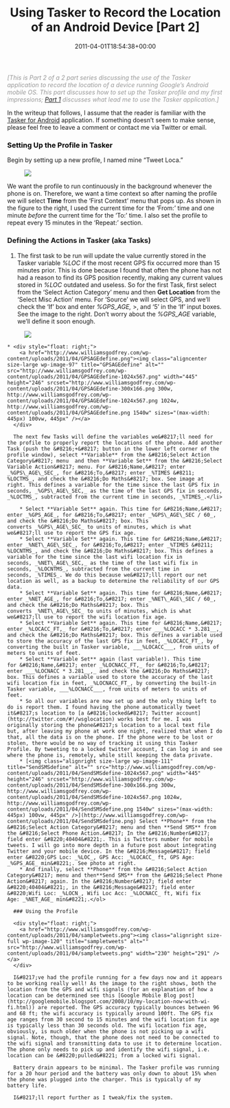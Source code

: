 ﻿---
id: 70
title: 'Using Tasker to Record the Location of an Android Device [Part 2]'
date: 2011-04-01T18:54:38+00:00
layout: post
guid: http://www.williamsgodfrey.com/?p=70
permalink: /using-tasker-to-record-the-location-an-android-device-part-2/
dsq_thread_id:
  - 2021358279
categories:
  - Tasker
tags:
  - Android
  - Droid X
  - GPS
  - Location
  - Stolen Phone
  - Tasker
---

<span style="color: #999999;"><em>[This is Part 2 of a 2 part series discussing the use of the Tasker application to record the location of a device running Google&#8217;s Android mobile OS. This part discusses <em><em>how to set up the Tasker profile </em>and my first impressions</em>; <a href="http://www.williamsgodfrey.com/using-tasker-to-record-the-location-an-android-device-part-1/">Part 1</a> discusses <em>what lead me to use the Tasker application</em>.]</em></span>

In the writeup that follows, I assume that the reader is familiar with the [Tasker for Android](http://tasker.dinglisch.net/) application. If something doesn&#8217;t seem to make sense, please feel free to leave a comment or contact me via Twitter or email.

### <span style="color: #000000;">Setting Up the Profile in Tasker</span>

Begin by setting up a new profile, I named mine &#8220;Tweet Loca.&#8221;

<figure>
  <img src="{{ site.url }}/images/firstcontexttime.png" ></a>
</figure>

We want the profile to run continuously in the background whenever the phone is on. Therefore, we want a time context so after naming the profile we will select **Time** from the &#8216;First Context&#8217; menu that pops up. As shown in the figure to the right, I used the current time for the &#8216;From:&#8217; time and one minute _before_ the current time for the &#8216;To:&#8217; time. I also set the profile to repeat every 15 minutes in the &#8216;Repeat:&#8217; section.</ol> 

### Defining the Actions in Tasker (aka Tasks)

1. The first task to be run will update the value currently stored in the Tasker variable _%LOC_ if the most recent GPS fix occurred more than 15 minutes prior. This is done because I found that often the phone has not had a reason to find its GPS position recently, making any current values stored in _%LOC_ outdated and useless. So for the first Task, first select from the &#8216;Select Action Category&#8217; menu and then **Get Location** from the &#8216;Select Misc Action&#8217; menu. For &#8216;Source&#8217; we will select GPS, and we&#8217;ll check the &#8216;If&#8217; box and enter _%GPS_AGE,_ >, and &#8216;5&#8217; in the &#8216;If&#8217; input boxes. See the image to the right. Don&#8217;t worry about the _%GPS_AGE_ variable, we&#8217;ll define it soon enough.</li> 

<figure>
  <img src="{{ site.url }}/images/firsttasklocation.png" ></a>
</figure>
  
    * <div style="float: right;">
        <a href="http://www.williamsgodfrey.com/wp-content/uploads/2011/04/GPSAGEdefine.png"><img class="aligncenter size-large wp-image-97" title="GPSAGEdefine" alt="" src="http://www.williamsgodfrey.com/wp-content/uploads/2011/04/GPSAGEdefine-1024x567.png" width="445" height="246" srcset="http://www.williamsgodfrey.com/wp-content/uploads/2011/04/GPSAGEdefine-300x166.png 300w, http://www.williamsgodfrey.com/wp-content/uploads/2011/04/GPSAGEdefine-1024x567.png 1024w, http://www.williamsgodfrey.com/wp-content/uploads/2011/04/GPSAGEdefine.png 1540w" sizes="(max-width: 445px) 100vw, 445px" /></a>
      </div>
      
      The next few Tasks will define the variables we&#8217;ll need for the profile to properly report the locations of the phone. Add another Task (push the &#8216;+&#8217; button in the lower left corner of the profile window), select **Variable** from the &#8216;Select Action Category&#8217; menu  and then **Variable Set** from the &#8216;Select Variable Action&#8217; menu. For &#8216;Name,&#8217; enter _%GPS\_AGE\_SEC_, for &#8216;To,&#8217; enter _%TIMES &#8211; %LOCTMS_, and check the &#8216;Do Maths&#8217; box. See image at right. This defines a variable for the time since the last GPS fix in seconds, _%GPS\_AGE\_SEC,_ as the time of the last GPS fix in seconds, _%LOCTMS_, subtracted from the current time in seconds, _%TIMES_.</li> 
      
        * Select **Variable Set** again. This time for &#8216;Name,&#8217; enter _%GPS_AGE_, for &#8216;To,&#8217; enter _%GPS\_AGE\_SEC / 60_, and check the &#8216;Do Maths&#8217; box. This converts _%GPS\_AGE\_SEC_ to units of minutes, which is what we&#8217;ll use to report the GPS fix age.
        * Select **Variable Set** again. This time for &#8216;Name,&#8217; enter _%NET\_AGE\_SEC_, for &#8216;To,&#8217; enter _%TIMES &#8211; %LOCNTMS_, and check the &#8216;Do Maths&#8217; box. This defines a variable for the time since the last wifi location fix in seconds, _%NET\_AGE\_SEC,_ as the time of the last wifi fix in seconds, _%LOCNTMS_, subtracted from the current time in seconds, _%TIMES_. We do this because we&#8217;lll report our net location as well, as a backup to determine the reliability of our GPS data.
        * Select **Variable Set** again. This time for &#8216;Name,&#8217; enter _%NET_AGE_, for &#8216;To,&#8217; enter _%NET\_AGE\_SEC / 60_, and check the &#8216;Do Maths&#8217; box. This converts _%NET\_AGE\_SEC_ to units of minutes, which is what we&#8217;ll use to report the wifi location fix age.
        * Select **Variable Set** again. This time for &#8216;Name,&#8217; enter _%LOCACC_FT,_ for &#8216;To,&#8217; enter ___%LOCACC * 3.281__,_ and check the &#8216;Do Maths&#8217; box. This defines a variable used to store the accuracy of the last GPS fix in feet, _%LOCACC_FT_, by converting the built in Tasker variable, ___%LOCACC___, from units of meters to units of feet.
        * Select **Variable Set** again (last variable!). This time for &#8216;Name,&#8217; enter _%LOCNACC_FT,_ for &#8216;To,&#8217; enter ___%LOCNACC * 3.281__,_ and check the &#8216;Do Maths&#8217; box. This defines a variable used to store the accuracy of the last wifi location fix in feet, _%LOCNACC_FT_, by converting the built-in Tasker variable, ___%LOCNACC___, from units of meters to units of feet.
        * So all our variables are now set up and the only thing left to do is report them. I found having the phone automatically tweet it&#8217;s location to [a &#8216;locked&#8217; Twitter account](http://twitter.com/#!/wsglocation) works best for me. I was originally storing the phone&#8217;s location to a local text file but, after leaving my phone at work one night, realized that when I do that, all the data is on the phone. If the phone were to be lost or stolen, there would be no way of tracking it using this Tasker Profile. By tweeting to a locked twitter account, I can log in and see where the phone is, remotely, while still keeping the data private.
        * [<img class="alignright size-large wp-image-111" title="SendSMSdefine" alt="" src="http://www.williamsgodfrey.com/wp-content/uploads/2011/04/SendSMSdefine-1024x567.png" width="445" height="246" srcset="http://www.williamsgodfrey.com/wp-content/uploads/2011/04/SendSMSdefine-300x166.png 300w, http://www.williamsgodfrey.com/wp-content/uploads/2011/04/SendSMSdefine-1024x567.png 1024w, http://www.williamsgodfrey.com/wp-content/uploads/2011/04/SendSMSdefine.png 1540w" sizes="(max-width: 445px) 100vw, 445px" />](http://www.williamsgodfrey.com/wp-content/uploads/2011/04/SendSMSdefine.png) Select **Phone** from the &#8216;Select Action Category&#8217; menu and then **Send SMS** from the &#8216;Select Phone Action.&#8217; In the &#8216;Number&#8217; field enter &#8220;40404&#8221;. This is Twitters number for mobile tweets. I will go into more depth in a future post about integrating Twitter and your mobile device. In the &#8216;Message&#8217; field enter &#8220;GPS Loc: _%LOC_, GPS Acc: _%LOCACC_ ft, GPS Age: _%GPS_AGE_ min&#8221;. See photo at right.
        * And finally, select **Phone** from the &#8216;Select Action Category&#8217; menu and then**Send SMS** from the &#8216;Select Phone Action&#8217; again. In the &#8216;Number&#8217; field enter &#8220;40404&#8221;, in the &#8216;Message&#8217; field enter &#8220;Wifi Loc: _%LOCN_, Wifi Loc Acc: _%LOCNACC_ ft, Wifi fix Age: _%NET_AGE_ min&#8221;.</ol> 
      
      ### Using the Profile
      
      <div style="float: right;">
        <a href="http://www.williamsgodfrey.com/wp-content/uploads/2011/04/sampletweets.png"><img class="alignright size-full wp-image-120" title="sampletweets" alt="" src="http://www.williamsgodfrey.com/wp-content/uploads/2011/04/sampletweets.png" width="230" height="291" /></a>
      </div>
      
      I&#8217;ve had the profile running for a few days now and it appears to be working really well! As the image to the right shows, both the location from the GPS and wifi signals (for an explanation of how a location can be determined see this [Google Mobile Blog post](http://googlemobile.blogspot.com/2008/10/my-location-now-with-wi-fi.html)) are reported. The GPS accuracy typically bounces between 96 and 68 ft; the wifi accuracy is typically around 100ft. The GPS fix age ranges from 30 second to 15 minutes and the wifi location fix age is typically less than 30 seconds old. The wifi location fix age, obviously, is much older when the phone is not picking up a wifi signal. Note, though, that the phone does not need to be connected to the wifi signal and transmitting data to use it to determine location. The phone only needs to pick up and identify the wifi signal, i.e. location can be &#8220;pulled&#8221; from a locked wifi signal.
      
      Battery drain appears to be minimal. The Tasker profile was running for a 20 hour period and the battery was only down to about 15% when the phone was plugged into the charger. This is typically of my battery life.
      
      I&#8217;ll report further as I tweak/fix the system.